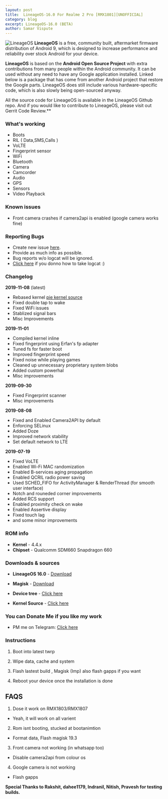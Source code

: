 ```yaml
---
layout: post
title:  LineageOS-16.0 For Realme 2 Pro [RMX1801][UNOFFICIAL]
category: blog
excerpt: LineageOS-16.0 (BETA)
author: Samar Vispute
---
```


![LineageOS](http://samarv-121.github.io/images/lineageos.png)
**LineageOS** is a free, community built, aftermarket firmware distribution of Android 9, which is designed to increase performance and reliability over stock Android for your device.

**LineageOS** is based on the **Android Open Source Project** with extra contributions from many people within the Android community. It can be used without any need to have any Google application installed. Linked below is a package that has come from another Android project that restore the Google parts. LineageOS does still include various hardware-specific code, which is also slowly being open-sourced anyway.

All the source code for LineageOS is available in the LineageOS Github repo. And if you would like to contribute to LineageOS, please visit out Gerrit Code Review.**

### What's working
* Boots
* RIL ( Data,SMS,Calls )
* VoLTE
* Fingerprint sensor
* WiFi
* Bluetooth
* Camera
* Camcorder
* Audio
* GPS
* Sensors
* Video Playback

### Known issues
* Front camera crashes if camera2api is enabled (google camera works fine)

### Reporting Bugs
* Create new issue [here](https://github.com/SamarV-121/android_device_oppo_RMX1801/issues).
* Provide as much info as possible.
* Bug reports w/o logcat will be ignored.
* [Click here](https://forum.xda-developers.com/showthread.php?t=2774386) if you donno how to take logcat :)

### Changelog
**2019-11-08** (latest)
* Rebased kernel [pie kernel source](https://github.com/realme-kernel-opensource/realme2pro_P-kernel-source)
* Fixed double tap to wake
* Fixed WiFi issues
* Stablized signal bars
* Misc Improvements

**2019-11-01**
* Compiled kernel inline
* Fixed fingerprint using Erfan's fp adapter
* Tuned fs for faster boot
* Improved fingerprint speed
* Fixed noise while playing games
* Cleaned up unnecessary proprietary system blobs
* Added custom powerhal
* Misc improvements

**2019-09-30**
* Fixed Fingerprint scanner
* Misc improvements

**2019-08-08**
* Fixed and Enabled Camera2API by default
* Enforcing SELinux
* Added Doze
* Improved network stability
* Set default network to LTE

**2019-07-19**
* Fixed VoLTE
* Enabled Wi-Fi MAC randomization
* Enabled B-services aging propagation
* Enabled QCRIL radio power saving 
* Used SCHED_FIFO for ActivityManager & RenderThread (for smooth user interface)
* Notch and rouneded corner improvements
* Added RCS support
* Enabled proximity check on wake
* Enabled Assertive display
* Fixed touch lag
* and some minor improvements

### ROM info
* **Kernel** - 4.4.x
* **Chipset** - Qualcomm SDM660 Snapdragon 660

### Downloads & sources
* **LineageOS 16.0** - [Download](https://github.com/SamarV-121/android_device_oppo_RMX1801/releases/tag/lineage-16.0-20191108-UNOFFICIAL-RMX1801)
* **Magisk** - [Download](https://github.com/topjohnwu/Magisk/releases/tag/v19.3)

* **Device tree** -  [Click here](https://github.com/SamarV-121/android_device_oppo_RMX1801)
* **Kernel Source** - [Click here](https://github.com/SamarV-121/android_kernel_oppo_sdm660)

### You can Donate Me if you like my work
* PM me on Telegram: [Click here](https://web.telegram.org/#/im?p=@SamarV121)

### Instructions
1) Boot into latest twrp

2) Wipe data, cache and system

3) Flash lastest build , Magisk (Imp) also flash gapps if you want

4) Reboot your device once the installation is done

## FAQS
1) Dose it work on RMX1803/RMX1807 
- Yeah, it will work on all varient

2) Rom isnt booting, stucked at bootanimtion
- Format data, Flash magisk 19.3 

3) Front camera not working (in whatsapp too)
- Disable camera2api from colour os

4) Google camera is not working 
- Flash gapps

**Special Thanks to Rakshit, dahee1179, Indranil, Nitish, Pravesh for testing builds.**
